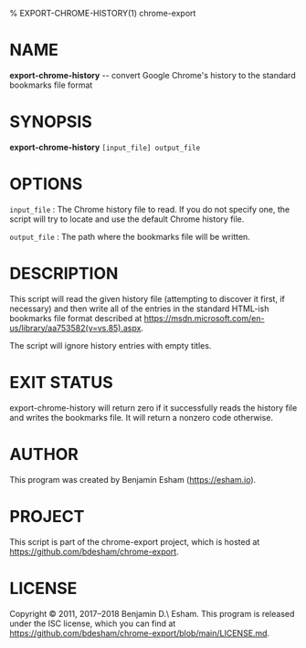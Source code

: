 % EXPORT-CHROME-HISTORY(1) chrome-export

# NAME

**export-chrome-history** -- convert Google Chrome's history to the standard bookmarks file format

# SYNOPSIS

**export-chrome-history** `[input_file] output_file`

# OPTIONS

`input_file`
: The Chrome history file to read. If you do not specify one, the script will try to locate and use the default Chrome history file.

`output_file`
: The path where the bookmarks file will be written.

# DESCRIPTION

This script will read the given history file (attempting to discover it first, if necessary) and then write all of the entries in the standard HTML-ish bookmarks file format described at <https://msdn.microsoft.com/en-us/library/aa753582(v=vs.85).aspx>.

The script will ignore history entries with empty titles.

# EXIT STATUS

export-chrome-history will return zero if it successfully reads the history file and writes the bookmarks file. It will return a nonzero code otherwise.

# AUTHOR

This program was created by Benjamin Esham (https://esham.io).

# PROJECT

This script is part of the chrome-export project, which is hosted at <https://github.com/bdesham/chrome-export>.

# LICENSE

Copyright © 2011, 2017–2018 Benjamin D.\ Esham. This program is released under the ISC license, which you can find at <https://github.com/bdesham/chrome-export/blob/main/LICENSE.md>.
